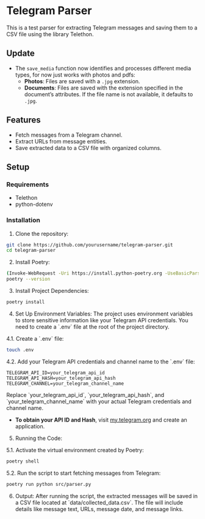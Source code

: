 # Telegram Parser

This is a test parser for extracting Telegram messages and saving them to a CSV file using the library Telethon.
## Update
- The `save_media` function now identifies and processes different media types, for now just works with photos and pdfs:
     - **Photos**: Files are saved with a `.jpg` extension.
     - **Documents**: Files are saved with the extension specified in the document’s attributes. If the file name is not available, it defaults to `.jpg`.
## Features
- Fetch messages from a Telegram channel.
- Extract URLs from message entities.
- Save extracted data to a CSV file with organized columns.

## Setup

### Requirements
- Telethon
- python-dotenv

### Installation

1. Clone the repository:

```bash
git clone https://github.com/yourusername/telegram-parser.git
cd telegram-parser
```
2. Install Poetry:
```bash
(Invoke-WebRequest -Uri https://install.python-poetry.org -UseBasicParsing).Content | python -
poetry --version
```
3. Install Project Dependencies:
```bash
poetry install
```

4. Set Up Environment Variables:
The project uses environment variables to store sensitive information like your Telegram API credentials. You need to create a \`.env\` file at the root of the project directory.

4.1. Create a \`.env\` file:

```bash
touch .env
```

4.2. Add your Telegram API credentials and channel name to the \`.env\` file:

```
TELEGRAM_API_ID=your_telegram_api_id
TELEGRAM_API_HASH=your_telegram_api_hash
TELEGRAM_CHANNEL=your_telegram_channel_name
```

Replace \`your_telegram_api_id\`, \`your_telegram_api_hash\`, and \`your_telegram_channel_name\` with your actual Telegram credentials and channel name.

- **To obtain your API ID and Hash**, visit [my.telegram.org](https://my.telegram.org) and create an application.

5. Running the Code:

5.1. Activate the virtual environment created by Poetry:

```bash
poetry shell
```

5.2. Run the script to start fetching messages from Telegram:

```bash
poetry run python src/parser.py
```

6. Output:
After running the script, the extracted messages will be saved in a CSV file located at \`data/collected_data.csv\`. The file will include details like message text, URLs, message date, and message links.
